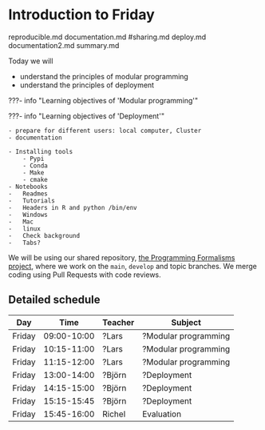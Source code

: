 # Introduction to Friday



   reproducible.md 
   documentation.md
   #sharing.md
   deploy.md
   documentation2.md
   summary.md

Today we will

- understand the principles of modular programming
- understand the principles of deployment

???- info "Learning objectives of 'Modular programming'"



???- info "Learning objectives of 'Deployment'"

    - prepare for different users: local computer, Cluster
    - documentation

    - Installing tools
        - Pypi
        - Conda
        - Make
        - cmake
    - Notebooks
    -	Readmes
    -	Tutorials
    -	Headers in R and python /bin/env
    -	Windows
    -	Mac
    -	linux
    -	Check background
    -	Tabs?



We will be using our shared repository,
[the Programming Formalisms project](https://github.com/programming-formalisms/programming_formalisms_project_summer_2024),
where we work on the `main`, `develop` and topic branches.
We merge coding using Pull Requests with code reviews.

## Detailed schedule

Day      |Time       |Teacher|Subject
---------|-----------|-------|-----------------------------------------------------------
Friday   |09:00-10:00|?Lars  |?Modular programming
Friday   |10:15-11:00|?Lars  |?Modular programming
Friday   |11:15-12:00|?Lars  |?Modular programming
Friday   |13:00-14:00|?Björn |?Deployment
Friday   |14:15-15:00|?Björn |?Deployment
Friday   |15:15-15:45|?Björn |?Deployment
Friday   |15:45-16:00|Richel |Evaluation
